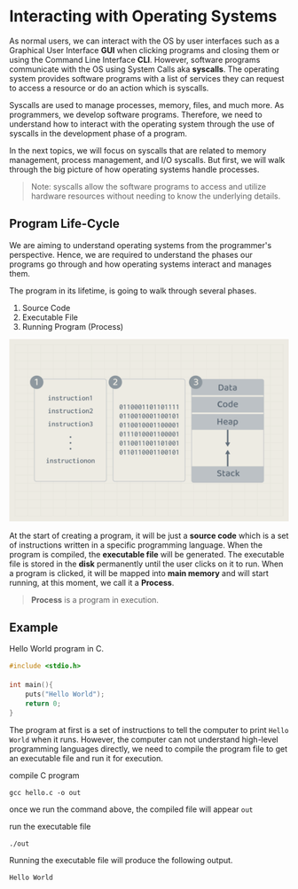 # Interacting with Operating Systems 
As normal users, we can interact with the OS by user interfaces such as a Graphical User Interface **GUI** when clicking programs and closing them or using the Command Line Interface **CLI**. However, software programs communicate with the OS using System Calls aka **syscalls**. The operating system provides software programs with a list of services they can request to access a resource or do an action which is syscalls. 

Syscalls are used to manage processes, memory, files, and much more. As programmers, we develop software programs. Therefore, we need to understand how to interact with the operating system through the use of syscalls in the development phase of a program. 

In the next topics, we will focus on syscalls that are related to memory management, process management, and I/O syscalls. But first, we will walk through the big picture of how operating systems handle processes. 

> Note: syscalls allow the software programs to access and utilize hardware resources without needing to know the underlying details.

## Program Life-Cycle
We are aiming to understand operating systems from the programmer's perspective. Hence, we are required to understand the phases our programs go through and how operating systems interact and manages them.

The program in its lifetime, is going to walk through several phases. 
1. Source Code
2. Executable File
3. Running Program (Process)

![Program states](./images/10.program-states.png)


At the start of creating a program, it will be just a **source code** which is a set of instructions written in a specific programming language. When the program is compiled, the **executable file** will be generated. The executable file is stored in the **disk** permanently until the user clicks on it to run. When a program is clicked, it will be mapped into **main memory** and will start running, at this moment, we call it a **Process**.


>  **Process** is a program in execution.

## Example 

Hello World program in C. 

```c
#include <stdio.h>

int main(){
    puts("Hello World");
    return 0;
}
```
The program at first is a set of instructions to tell the computer to print `Hello World` when it runs. However, the computer can not understand high-level programming languages directly, we need to compile the program file to get an executable file and run it for execution. 

compile C program 
```
gcc hello.c -o out
```
once we run the command above, the compiled file will appear `out`

run the executable file
```
./out
```

Running the executable file will produce the following output.
```
Hello World
```
<!--

**[We might have an example of reading a file and stating that the control has been handed to the OS for enabling file access.]**

 resource:
 https://medium.com/@muirujackson/how-to-use-the-i-o-system-calls-open-close-read-and-write-f6f80dc61e2a
 
 -->
